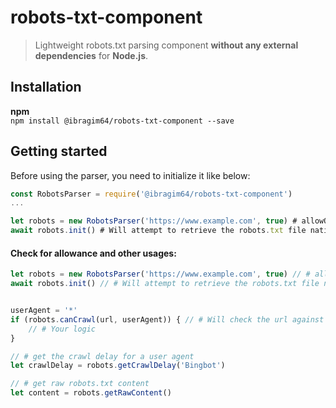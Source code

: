 robots-txt-component
====================
> Lightweight robots.txt parsing component **without any external dependencies** for **Node.js**.

Installation
------------
**npm**  
`npm install @ibragim64/robots-txt-component --save`


Getting started
---------------
Before using the parser, you need to initialize it like below:
```javascript
const RobotsParser = require('@ibragim64/robots-txt-component')
...

let robots = new RobotsParser('https://www.example.com', true) # allowOnNeutral = true
await robots.init() # Will attempt to retrieve the robots.txt file natively and parse it.
```

#### Check for allowance and other usages:
```javascript
let robots = new RobotsParser('https://www.example.com', true) // # allowOnNeutral = true
await robots.init() // # Will attempt to retrieve the robots.txt file natively and parse it.


userAgent = '*'
if (robots.canCrawl(url, userAgent)) { // # Will check the url against all the rules found in robots.txt file
    // # Your logic
}

// # get the crawl delay for a user agent
let crawlDelay = robots.getCrawlDelay('Bingbot')

// # get raw robots.txt content
let content = robots.getRawContent()
```
